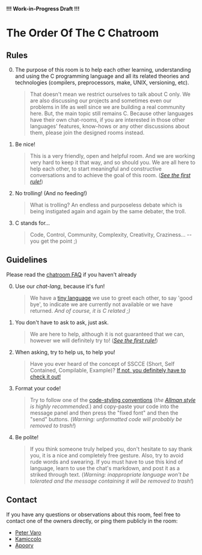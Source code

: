 **!!! Work-in-Progress Draft !!!**

The Order Of The C Chatroom
===========================

Rules
-----

0.  The purpose of this room is to help each other learning, understanding and
    using the C programming language and all its related theories and
    technologies (compilers, preprocessors, make, UNIX, versioning, etc).

    >   That doesn't mean we restrict ourselves to talk about C only. We are
        also discussing our projects and sometimes even our problems in life as
        well since we are building a real community here. But, the main topic
        still remains C. Because other languages have their own chat-rooms, if
        you are interested in those other languages' features, know-hows or any
        other discussions about them, please join the designed rooms instead.

1.  Be nice!

    >   This is a very friendly, open and helpful room. And we are working very
        hard to keep it that way, and so should you. We are all here to help
        each other, to start meaningful and constructive conversations and to
        achieve the goal of this room. (*[See the first rule!](#rules)*)

2. No trolling! (And no feeding!)

    >   What is trolling? An endless and purposeless debate which is being
        instigated again and again by the same debater, the troll.

3.  C stands for...

    >   Code, Control, Community, Complexity, Creativity, Craziness... -- you
        get the point ;)



Guidelines
----------

Please read the [chatroom FAQ](https://chat.stackoverflow.com/faq) if you haven't already

0.  Use our *chat-lang*, because it's fun!

    >   We have a [tiny language](http://bit.ly/c_chat) we use to greet
        each other, to say 'good bye', to indicate we are currently not
        available or we have returned. *And of course, it is C related ;)*

1.  You don't have to ask to ask, just ask.

    >   We are here to help, although it is not guaranteed that we can, however
        we will definitely try to! (*[See the first rule!](#rules)*)

2.  When asking, try to help us, to help you!

    >   Have you ever heard of the concept of SSCCE (Short, Self Contained,
        Compilable, Example)?
        [If not, you definitely have to check it out!](http://sscce.org)

3.  Format your code!

    >   Try to follow one of the
        [code-styling conventions](http://en.wikipedia.org/wiki/Indent_style)
        (*the [Allman style](http://en.wikipedia.org/wiki/Indent_style#Allman_style)
        is highly recommended.*) and copy-paste your code into the message panel
        and then press the "fixed font" and then the "send" buttons.
        (*Warning: unformatted code will probably be removed to trash!*)

4.  Be polite!

    >   If you think someone truly helped you, don't hesitate to say thank you,
        it is a nice and completely free gesture.
        Also, try to avoid rude words and swearing. If you must have to use this
        kind of language, learn to use the chat's markdown, and post it as a
        striked through text.
        (*Warning: inappropriate language won't be tolerated and the message
        containing it will be removed to trash!*)


Contact
-------

If you have any questions or observations about this room, feel free to contact
one of the owners directly, or ping them publicly in the room:

  - [Peter Varo](http://chat.stackoverflow.com/users/2188562/peter-varo)
  - [Kamiccolo](http://chat.stackoverflow.com/users/1150918/kamiccolo)
  - [Apoorv](http://chat.stackoverflow.com/users/2295060/apoorv)
